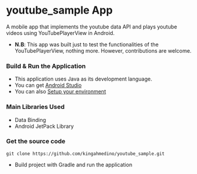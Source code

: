 # youtube_sample App

A mobile app that implements the youtube data API and plays youtube videos using YouTubePlayerView in Android.
* **N.B**: This app was built just to test the functionalities of the YouTubePlayerView, nothing more. However, contributions are welcome.

### Build & Run the Application
* This application uses Java as its development language.
* You can get  [Android Studio](http://developer.android.com/intl/es/sdk/index.html)
* You can also  [Setup your environment](https://developer.android.com/studio/install)

### Main Libraries Used
* Data Binding
* Android JetPack Library

### Get the source code
`git clone https://github.com/kingahmedino/youtube_sample.git`
* Build project with Gradle and run the application
